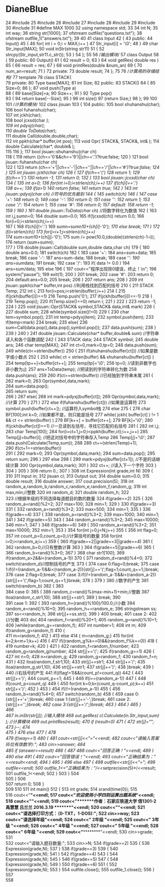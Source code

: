 # DianeBlue
 
 24 #include<iostream>
 25 #include<ctime>
 26 #include<cmath>
 27 #include<sstream>
 28 #include<string>
 29 #include<fstream>
 30 #include<iomanip>
 31 #define MAX 1000
 32 using namespace std;
 33 
 34 int N;
 35 int way;
 36 string str[1000];
 37 ofstream outfile("questions.txt");
 38 ofstream outfile_1("answers.txt");
 39 
 40 
 41 class Input
 42 {
 43 public:
 44     Input()
 45     {
 46         for( int i = 0;i < MAX;i++ )
 47             Str_input[i] = '\0';
 48     }
 49     char Str_input[MAX];
 50     void inStr(string str11)
 51     {
 52         strcpy(Str_input,str11.c_str());
 53     }
 54 };
 55 
 56 /*输出模块*/
 57 class Output
 58 {
 59 public:
 60     Output()
 61     {
 62         result = 0;
 63     }
 64     void getRes( double res )
 65     {
 66         result = res;
 67     }
 68     void printRes(double &num_an)
 69     {
 70         num_an=result;
 71     }
 72 private:
 73     double result;
 74 };
 75 
 76 /*计算用的存储结构*/
 77 template <class Type>
 78 class STACK{                 
 79 private:
 80     Type base[MAX];
 81     int Size;
 82 public:
 83     STACK()
 84     {
 85         Size=0;
 86     };
 87     void push(Type a)     
 88     {
 89         base[Size]=a;
 90         Size++;
 91     }
 92     Type pop()           
 93     {
 94         return base[--Size];
 95     }
 96     int size()
 97     {return Size;}
 98 };
 99 
100 
101 /*计算的模块*/
102 class jisuan
103 {
104 public: 
105     bool shuhanshu(char);                 
106     bool fuhanshu(char);                 
107     int jckh(char);                  
108     bool jcxsd(char *);              
109     int pdyxj(char);                 
110     double ToData(char*);             
111     double Call(double,double,char);    
112     int ppkh(char* buffer,int pos); 
113     void Opr( STACK<char>&, STACK<double>&, int& ); 
114     double Calculate(char*, double& );   
115 
116 };
117 bool jisuan::shuhanshu(char ch)      
118 {
119     return ((ch>='0'&&ch<='9')||ch=='.')?true:false;
120 }
121 bool jisuan::fuhanshu(char ch)     
122 {
123     return (ch=='+'||ch=='-'||ch=='*'||ch=='/'||ch=='#')?true:false;
124 }
125 int jisuan::jckh(char ch)
126 {
127     if(ch=='(')
128         return 1;
129     if(ch==')')
130         return -1;
131     return 0;
132 }
133 bool jisuan::jcxsd(char *ch)
134 {
135     int a=0;
136     for(int i=0;i<strlen(ch);i++)
137         if(ch[i]=='.')          
138             a++;
139     if(a>1)
140         return false;
141     return true;
142 }
143 int jisuan::pdyxj(char ch)          //符号的优先极别
144 {
145     switch(ch)
146     {
147     case '+':
148         return 0;
149     case '-':
150         return 0;
151     case '*':
152         return 1;
153     case '/':
154         return 1;
155     case '#':
156         return 0;
157     default:
158         return -1;
159     }
160 }
161 double jisuan::ToData(char* ch)   //将数字转化为数值
162 {
163     int i,j,sumn=0;
164     double sum=0.0;
165     if(!jcxsd(ch)) return 0.0;
166     for(i=0;i<strlen(ch);i++)           
167     {
168         if(ch[i]!='.')
169             sumn=sumn*10+(ch[i]-'0');
170         else break;
171     }
172     if(i<strlen(ch))
173         for(j=i+1;j<strlen(ch);j++)        
174             sum=sum*10+(ch[j]-'0');
175     sum /= pow(10.0,(double)(strlen(ch)-1-i));
176     return (sum+sumn);                    
177 }
178 double jisuan::Call(double sum,double data,char ch)
179 {
180     double ans=0.0;
181     switch(ch)
182     {
183     case '+':
184         ans=sum+data;
185         break;
186     case '-':
187         ans=sum-data;
188         break;
189     case '*':
190         ans=sum*data;
191         break;
192     case '/':
193         if( data != 0.0 )
194             ans=sum/data;
195         else
196         {
197             cout<<"程序出现除0错误，终止！\n";
198             system("pause");
199             exit(1);
200         }
201         break;
202     case '#':
203         return 0;
204     default:ans=0.0;
205         break;
206     }
207     return ans;
208 }
209 int jisuan::ppkh(char* buffer,int pos)     //利用栈找到匹配的括号
210 {
211     STACK<char> Temp;
212     int i;
213     for(i=pos;i<strlen(buffer);i++)
214     {
215         if(jckh(buffer[i])==1)
216             Temp.push('0');
217         if(jckh(buffer[i])==-1)
218         {
219             Temp.pop();
220             if(Temp.size()==0) return i;
221         }
222     }
223     return -1;
224 }
225 void jisuan::Opr(STACK<char>& symbol,STACK<double>& data,int& mark)
226 {
227     double sum;
228     while(symbol.size()!=0)
229     {
230         char tem=symbol.pop();
231         int temp=pdyxj(tem);
232         symbol.push(tem);
233         if(temp<mark)
234             break;
235         else{
236             sum=Call(data.pop(),data.pop(),symbol.pop());
237             data.push(sum);
238         }
239     }
240 }
241 double jisuan::Calculate(char* buffer,double& sum)   //字符串读入和各个函数调配
242 {
243     STACK<double> data;
244     STACK<char> symbol;
245     double ans;
246     char temp[MAX];
247     int ct=0,mark=0,tp=0;
248     data.push(sum);
249     while(ct<=strlen(buffer))
250     {
251         if(shuhanshu(buffer[ct]))            //如果是数字或小数点
252         {
253             while( ct < strlen(buffer) && shuhanshu(buffer[ct]) )
254                 temp[tp++]=buffer[ct++];
255             temp[tp]='\0';
256             tp=0;                         //读到非数字也非小数为止
257             ans=ToData(temp);             //把读到的字符串转化为数
258             data.push(ans);
259 
260             if(ct==strlen(buffer))        //已经独到字符串末尾
261             {
262                 mark=0;
263                 Opr(symbol,data,mark);    
264                 sum=data.pop();           
265                 return sum;               
266             }
267             else{
268                 int mark=pdyxj(buffer[ct]);
269                 Opr(symbol,data,mark);     //计算
270             }
271         }
272         else if(fuhanshu(buffer[ct]))         //如果是运算符
273             symbol.push(buffer[ct++]);     //运算符入symbol栈
274         else
275         {
276             char BF[100];int k=0;          //如果都不是，则只能是括号
277             while( jckh( buffer[ct] ) != 1 && ct <= strlen(buffer) )
278                 BF[k++] = buffer[ct++];
279             BF[k]='\0';
280             if(jckh(buffer[ct])==1)       //一旦读到左括号，寻找它匹配的右括号
281             {
282                 int i,j;
283                 char Temp[100];
284                 for(i=ct+1,j=0;i<ppkh(buffer,ct);i++,j++)
285                     Temp[j]=buffer[i];     //把这对括号中的字符串存入Temp
286                 Temp[j]='\0';
287                 data.push(Calculate(Temp,sum)); 
288 
289                 ct+=(strlen(Temp)+1);       
290                 if(ct+1==strlen(buffer))   
291                 {
292                     mark=0;
293                     Opr(symbol,data,mark);
294                     sum=data.pop();
295                     return sum;
296                 }
297                 else
298                 {
299                     mark=pdyxj(buffer[ct+1]); //不是的话继续计算
300                     Opr(symbol,data,mark);
301                 }
302                 ct++;                           //读入下一个字符
303             }
304         }
305     }
306     return 0.;
307 }
308 int Expression(int grade,int N)
309 {
310 
311     Input in;
312     jisuan cl;
313     Output out;
314     double sum=0.0;
315     double result;
316     double answer;
317     cout.precision(5);
318     int random_a,random_b,random_c,random_e,random_f,random_g;
319     int max,min;//整数
320     int random_d;
321     double random_h;
322     
323     //根据年级的不同选择每道题目的数的数量
324     if(grade==2)
325     {
326         random_a=rand()%2+2;
327         max=100;
328         min=1;
329     }
330     if(grade==3)
331     {
332         random_a=rand()%3+2;
333         max=500;
334         min=1;
335     }
336     if(grade==4)
337     {
338         random_a=rand()%3+2;
339         max=1000;
340         min=1;
341     }
342     if(grade==5)
343     {
344         random_a=rand()%3+2;
345         max=10000;
346         min=1;
347     }
348     if(grade==6)
349     {
350         random_a=rand()%3+2;
351         max=10000;
352         min=1;
353     }
354     for(int j=0;j<N;j++)
355     { 
356         int flag=0;
357         int count_p=0,count_q=0;//计算括号的数量
358         for(int i=0;i<random_a;i++)
359        {
360           if(grade==2||grade==3||grade==4)
361             {
362                 random_b=0;//只有整数计算
363             }
364          if(grade==5||grade==6)
365             {
366                 random_b=rand()%3+0;
367             }
368         char str1[100];
369         if(random_a>2&&i<(random_a-1))
370         {
371               random_d=rand()%4+0;
372               switch(random_d)//控制括号的产生
373               {
374                 case 0:flag=0;break;
375                 case 1:if(i!=(random_a-1)&&i<(random_a-2)){str[j]+='(';flag=1;count_q+=1;}break;
376                 case 2:flag=0;break;
377                 case 3:if(i!=(random_a-1)&&i<(random_a-2)){str[j]+='(';flag=1;count_q+=1;}break;
378                 }
379           }
380             //数字的产生
381             switch(random_b)
382             {
383                 
384             case 0:
385                 {
386                     random_c=rand()%(max-min+1)+min;//整数
387                     itoa(random_c,str1,10);
388                     str[j]+=str1;
389                    } break;
390                    
391             case 1:
392                 {
393                        random_h=(rand()%100)/100.0;//小数
394                        random_e=rand()%10+0;
395                        random_h+=random_e;
396                        stringstream ss;
397                        ss<<random_h;
398                        str[j]+=ss.str();
399                    }
400                    break;
401             case 2:
402                  {//分数
403                 do{
404                     random_f=rand()%20+1;
405                     random_g=rand()%10+1;
406                    }while(random_g==random_f);
407                 int number=1;
408                 int m;
409                 if(random_g>random_f)
410                 {    
411                      m=random_f;
412                 }
413                 else 
414                 { m=random_g;}
415                 for(int k=2;k<m+1;k++)
416                 {
417                      if((random_g%k==0)&&(random_f%k==0))
418                     {
419                          number=k;
420                     } 
421                 }
422                 random_f=random_f/number;
423                 random_g=random_g/number;
424                 str[j]+='(';
425                 if(random_g==1)
426                 {
427                      int n=0;
428                      n=random_g;
429                      random_g=random_f;
430                      random_f=n;
431                 }
432                 itoa(random_f,str1,10);
433                 str[j]+=str1;
434                 str[j]+='/';
435                 itoa(random_g,str1,10);
436                 str[j]+=str1;
437                 str[j]+=')';
438                }break;
439             }
440             //右括号的产生
441            if((flag!=1)&&(count_p!=count_q))
442            {
443                str[j]+=')';
444                count_p+=1;
445            }
446            if(i==(random_a-1))
447            {
448                if(count_p<count_q)
449                {
450                    for(int k=0;k<(count_q-count_p);k++)
451                    str[j]+=')';
452                }
453             }
454         if(i!=(random_a-1))
455         {
456             random_b=rand()%4+0;
457             switch(random_b)
458             {
459             case 0:{str[j]+='+';}break;
460             case 1:{str[j]+='-';}break;
461             case 2:{str[j]+='*';}break;
462             case 3:{str[j]+='/';}break;
463             }
464         }
465      }    
466        
467        in.inStr(str[j]);                              //输入模块
468        out.getRes( cl.Calculate(in.Str_input,sum) ); //计算模块
469        out.printRes(result);
470        if (result<0)
471        {
472            str[j]="";
473            j--;
474            
475        } 
476        else
477        {
478            
479            if(way==1)
480            {
481            cout<<str[j]<<"="<<endl;
482            cout<<"请输入答案(6位有效数字):";
483            cin>>answer;
484          
485            if (answer==result)
486            {
487 
488                cout<<"回答正确！"<<endl;
489            }
490            else
491            {
492                cout<<"回答错误！"<<endl;
493                cout<<"正确结果为："<<result<<endl;
494            }
495            }
496            else
497            {
498                outfile<<str[j]<<"=";
499                outfile<<endl;
500                outfile_1<<"正确结果为："/*<<setprecision(5)*/<<result;
501                outfile_1<<endl;
502            }
503        }
504             
505     }
506     
507     return 0;
508 }    
509 
510 
511     int main()
512 {
513     int grade;
514     srand(time(0));
515     
516     cout<<"********************************************************************************"<<endl;
517     cout<<"***************************欢迎使用小学四则运算出题系统*************************"<<endl;
518     cout<<"********************************************************************************"<<endl;
519     cout<<"*******作者：石家庄铁道大学   信1301-2     禹慧慧    吕兰兰    2016.3.19 *******"<<endl;
520     cout<<"********************************************************************************"<<endl;
521     cout<<"请选择打印方式：（0-TXT，1-DOS):";
522     cin>>way;
523     cout<<"********************************请选择年级**************************************"<<endl;
524     cout<<"                                   2年级                                        "<<endl;
525     cout<<"                                   3年级                                        "<<endl;
526     cout<<"                                   4年级                                        "<<endl;
527     cout<<"                                   5年级                                        "<<endl;
528     cout<<"                                   6年级                                        "<<endl;
529     cout<<"********************************************************************************"<<endl;
530     cin>>grade;
531         
532     cout<<"请输入题目数量:";
533     cin>>N;
534     if(grade==2)
535     {
536     Expression(grade,N);
537     }
538     if(grade==3)
539     {
540         Expression(grade,N);
541     }
542     if(grade==4)
543     {
544         Expression(grade,N);
545     }
546     if(grade==5)
547     {
548         Expression(grade,N);
549     }
550     if(grade==6)
551     {
552         Expression(grade,N);
553     }
554     outfile.close();
555     outfile_1.close();
556  }
557     
558 
